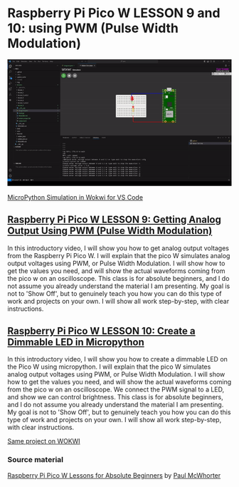 # Raspberry Pi Pico W LESSON 9 and 10: using PWM (Pulse Width Modulation)

![PiPico W LED Breadboard](https://github.com/ikostan/pico/blob/master/img/pwm.gif)

[MicroPython Simulation in Wokwi for VS Code](https://github.com/ikostan/pico/tree/master/wokwi)

## [Raspberry Pi Pico W LESSON 9: Getting Analog Output Using PWM (Pulse Width Modulation)](https://www.youtube.com/watch?v=GXA1Y6lA14A&list=PLGs0VKk2DiYz8js1SJog21cDhkBqyAhC5&index=12)

In this introductory video, I will show you how to get analog output
voltages from the Raspberry Pi Pico W. I will explain that the pico W
simulates analog output voltages using PWM, or Pulse Width Modulation.
I will show how to get the values you need, and will show the actual
waveforms coming from the pico w on an oscilloscope. This class is  for
absolute beginners, and I do not assume you already understand the material
I am presenting. My goal is not to 'Show Off', but to genuinely teach you 
how you can do this type of work and projects on your own. I will show
all work step-by-step, with clear instructions.

## [Raspberry Pi Pico W LESSON 10: Create a Dimmable LED in Micropython](https://www.youtube.com/watch?v=DJhoUklKidc&list=PLGs0VKk2DiYz8js1SJog21cDhkBqyAhC5&index=10)

In this introductory video, I will show you how to create a dimmable LED on
the Pico W using micropython. I will explain that the pico W simulates analog
output voltages using PWM, or Pulse Width Modulation. I will show how to get
the values you need, and will show the actual waveforms coming from the pico w
on an oscilloscope. We connect the PWM signal to a LED, and show we can control
brightness. This class is  for absolute beginners, and I do not assume you already
understand the material I am presenting. My goal is not to 'Show Off', but to
genuinely teach you how you can do this type of work and projects on your own.
I will show all work step-by-step, with clear instructions.

[Same project on WOKWI](https://wokwi.com/projects/400450055427737601)

### Source material

[Raspberry Pi Pico W Lessons for Absolute Beginners](https://www.youtube.com/playlist?list=PLGs0VKk2DiYz8js1SJog21cDhkBqyAhC5)
by [Paul McWhorter](https://www.youtube.com/c/mcwhorpj/playlists)
